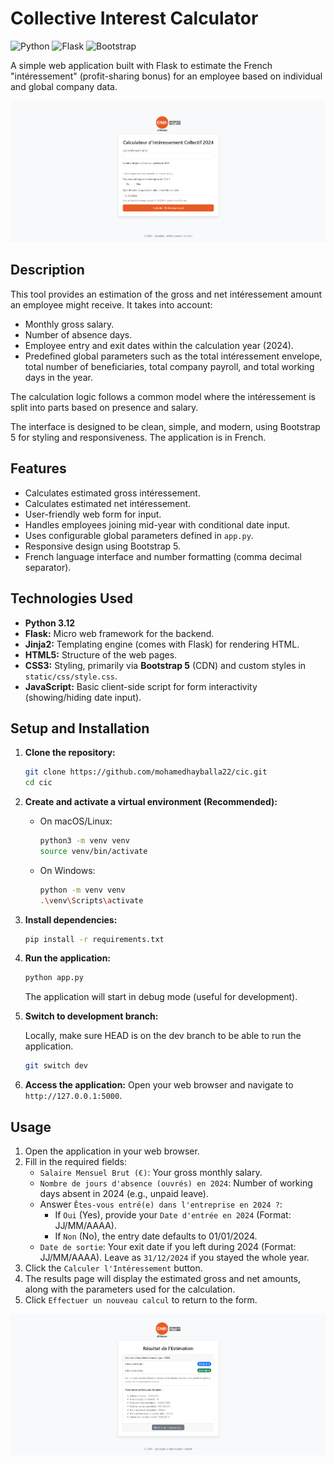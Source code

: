 # Collective Interest Calculator

![Python](https://img.shields.io/badge/python-3.12-blue.svg) ![Flask](https://img.shields.io/badge/flask-%23000.svg?style=flat&logo=flask&logoColor=white) ![Bootstrap](https://img.shields.io/badge/bootstrap-5-purple.svg?style=flat&logo=bootstrap&logoColor=white)

A simple web application built with Flask to estimate the French "intéressement" (profit-sharing bonus) for an employee based on individual and global company data.

![Interface](static/images/interface1.png)

## Description

This tool provides an estimation of the gross and net intéressement amount an employee might receive. It takes into account:

*   Monthly gross salary.
*   Number of absence days.
*   Employee entry and exit dates within the calculation year (2024).
*   Predefined global parameters such as the total intéressement envelope, total number of beneficiaries, total company payroll, and total working days in the year.

The calculation logic follows a common model where the intéressement is split into parts based on presence and salary.

The interface is designed to be clean, simple, and modern, using Bootstrap 5 for styling and responsiveness. The application is in French.

## Features

*   Calculates estimated gross intéressement.
*   Calculates estimated net intéressement.
*   User-friendly web form for input.
*   Handles employees joining mid-year with conditional date input.
*   Uses configurable global parameters defined in `app.py`.
*   Responsive design using Bootstrap 5.
*   French language interface and number formatting (comma decimal separator).

## Technologies Used

*   **Python 3.12**
*   **Flask:** Micro web framework for the backend.
*   **Jinja2:** Templating engine (comes with Flask) for rendering HTML.
*   **HTML5:** Structure of the web pages.
*   **CSS3:** Styling, primarily via **Bootstrap 5** (CDN) and custom styles in `static/css/style.css`.
*   **JavaScript:** Basic client-side script for form interactivity (showing/hiding date input).

## Setup and Installation

1.  **Clone the repository:**
    ```bash
    git clone https://github.com/mohamedhayballa22/cic.git
    cd cic
    ```

2.  **Create and activate a virtual environment (Recommended):**
    *   On macOS/Linux:
        ```bash
        python3 -m venv venv
        source venv/bin/activate
        ```
    *   On Windows:
        ```bash
        python -m venv venv
        .\venv\Scripts\activate
        ```

3.  **Install dependencies:**
    ```bash
    pip install -r requirements.txt
    ```

4.  **Run the application:**
    ```bash
    python app.py
    ```
    The application will start in debug mode (useful for development).

5. **Switch to development branch:**

    Locally, make sure HEAD is on the dev branch to be able to run the application.
    ```bash
    git switch dev
    ```

5.  **Access the application:**
    Open your web browser and navigate to `http://127.0.0.1:5000`.

## Usage

1.  Open the application in your web browser.
2.  Fill in the required fields:
    *   `Salaire Mensuel Brut (€)`: Your gross monthly salary.
    *   `Nombre de jours d'absence (ouvrés) en 2024`: Number of working days absent in 2024 (e.g., unpaid leave).
    *   Answer `Êtes-vous entré(e) dans l'entreprise en 2024 ?`:
        *   If `Oui` (Yes), provide your `Date d'entrée en 2024` (Format: JJ/MM/AAAA).
        *   If `Non` (No), the entry date defaults to 01/01/2024.
    *   `Date de sortie`: Your exit date if you left during 2024 (Format: JJ/MM/AAAA). Leave as `31/12/2024` if you stayed the whole year.
3.  Click the `Calculer l'Intéressement` button.
4.  The results page will display the estimated gross and net amounts, along with the parameters used for the calculation.
5.  Click `Effectuer un nouveau calcul` to return to the form.

![Interface](static/images/interface2.png)